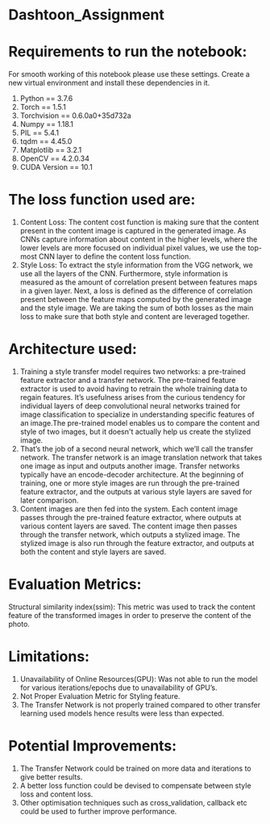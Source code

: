 # Dashtoon_Assignment
# Requirements to run the notebook:
For smooth working of this notebook please use these settings. Create a new virtual environment and install these dependencies in it.
1. Python == 3.7.6
2. Torch == 1.5.1
3. Torchvision == 0.6.0a0+35d732a
4. Numpy == 1.18.1
5. PIL == 5.4.1
6. tqdm == 4.45.0
7. Matplotlib == 3.2.1
8. OpenCV == 4.2.0.34
9. CUDA Version == 10.1


# The loss function used are:
1. Content Loss: The content cost function is making sure that the content present in the content image is captured in the generated image. As CNNs capture information about content in the higher levels, where the lower levels are more focused on individual pixel values, we use the top-most CNN layer to define the content loss function.
2. Style Loss: To extract the style information from the VGG network, we use all the layers of the CNN. Furthermore, style information is measured as the amount of correlation present between features maps in a given layer. Next, a loss is defined as the difference of correlation present between the feature maps computed by the generated image and the style image.
We are taking the sum of both losses as the main loss to make sure that both style and content are leveraged together.

# Architecture used:
1. Training a style transfer model requires two networks: a pre-trained feature extractor and a transfer network. The pre-trained feature extractor is used to avoid having to retrain the whole training data to regain features. It’s usefulness arises from the curious tendency for individual layers of deep convolutional neural networks trained for image classification to specialize in understanding specific features of an image.The pre-trained model enables us to compare the content and style of two images, but it doesn't actually help us create the stylized image.
2. That’s the job of a second neural network, which we’ll call the transfer network. The transfer network is an image translation network that takes one image as input and outputs another image. Transfer networks typically have an encode-decoder architecture. At the beginning of training, one or more style images are run through the pre-trained feature extractor, and the outputs at various style layers are saved for later comparison.
3. Content images are then fed into the system. Each content image passes through the pre-trained feature extractor, where outputs at various content layers are saved. The content image then passes through the transfer network, which outputs a stylized image. The stylized image is also run through the feature extractor, and outputs at both the content and style layers are saved.

# Evaluation Metrics:
Structural similarity index(ssim): This metric was used to track the content feature of the transformed images in order to preserve the content of the photo.

# Limitations:
1. Unavailability of Online Resources(GPU): Was not able to run the model for various iterations/epochs due to unavailability of GPU’s.
2. Not Proper Evaluation Metric for Styling feature.
3. The Transfer Network is not properly trained compared to other transfer learning used models hence results were less than expected.

# Potential Improvements:
1. The Transfer Network could be trained on more data and iterations to give better results.
2. A better loss function could be devised to compensate between style loss and content loss.
3. Other optimisation techniques such as cross_validation, callback etc could be used to further improve performance.



